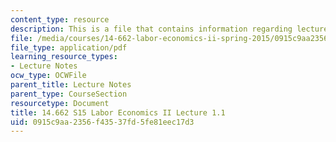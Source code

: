 ```yaml
---
content_type: resource
description: This is a file that contains information regarding lecture 1.1.
file: /media/courses/14-662-labor-economics-ii-spring-2015/0915c9aa2356f43537fd5fe81eec17d3_MIT14_662S15_lecnotes1.1.pdf
file_type: application/pdf
learning_resource_types:
- Lecture Notes
ocw_type: OCWFile
parent_title: Lecture Notes
parent_type: CourseSection
resourcetype: Document
title: 14.662 S15 Labor Economics II Lecture 1.1
uid: 0915c9aa-2356-f435-37fd-5fe81eec17d3
---
```

